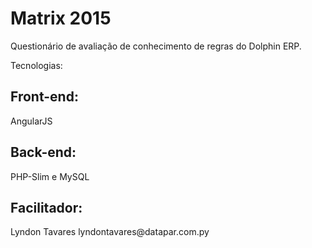 # Matrix 2015
Questionário de avaliação de conhecimento de regras do Dolphin ERP.

Tecnologias:

<h2>Front-end:</h2>
AngularJS 

<h2>Back-end:</h2>
PHP-Slim e MySQL

<h2>Facilitador:</h2>
Lyndon Tavares
lyndontavares@datapar.com.py
